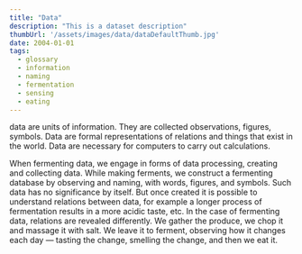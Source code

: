 ```yaml
---
title: "Data"
description: "This is a dataset description"
thumbUrl: '/assets/images/data/dataDefaultThumb.jpg'
date: 2004-01-01
tags:
  - glossary
  - information 
  - naming 
  - fermentation 
  - sensing 
  - eating
---
```


data are units of information. They are collected observations, figures, symbols. Data are formal representations of relations and things that exist in the world. Data are necessary for computers to carry out calculations.

When fermenting data, we engage in forms of data processing, creating and collecting data. While making ferments, we construct a fermenting database by observing and naming, with words, figures, and symbols. Such data has no significance by itself. But once created it is possible to understand relations between data, for example a longer process of fermentation results in a more acidic taste, etc. In the case of fermenting data, relations are revealed differently. We gather the produce, we chop it and massage it with salt. We leave it to ferment, observing how it changes each day — tasting the change, smelling the change, and then we eat it.